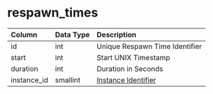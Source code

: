 # respawn\_times

| Column | Data Type | Description |
| :--- | :--- | :--- |
| id | int | Unique Respawn Time Identifier |
| start | int | Start UNIX Timestamp |
| duration | int | Duration in Seconds |
| instance\_id | smallint | [Instance Identifier](../instances/instance_list.md) |


